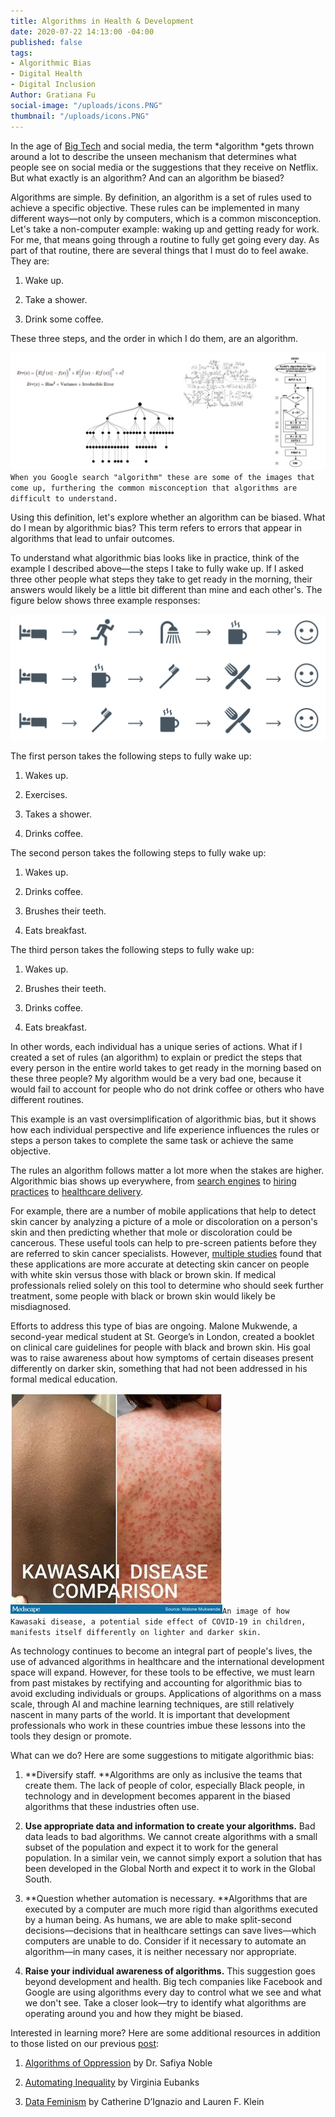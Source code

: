 ```yaml
---
title: Algorithms in Health & Development
date: 2020-07-22 14:13:00 -04:00
published: false
tags:
- Algorithmic Bias
- Digital Health
- Digital Inclusion
Author: Gratiana Fu
social-image: "/uploads/icons.PNG"
thumbnail: "/uploads/icons.PNG"
---
```


In the age of [Big Tech](https://en.wikipedia.org/wiki/Big_Tech) and social media, the term *algorithm *gets thrown around a lot to describe the unseen mechanism that determines what people see on social media or the suggestions that they receive on Netflix. But what exactly is an algorithm? And can an algorithm be biased?

<!--more-->

Algorithms are simple. By definition, an algorithm is a set of rules used to achieve a specific objective. These rules can be implemented in many different ways—not only by computers, which is a common misconception. Let's take a non-computer example: waking up and getting ready for work. For me, that means going through a routine to fully get going every day. As part of that routine, there are several things that I must do to feel awake. They are:

1. Wake up.

2. Take a shower.

3. Drink some coffee.

These three steps, and the order in which I do them, are an algorithm.

![algorithms.PNG](/uploads/algorithms.PNG)`When you Google search "algorithm" these are some of the images that come up, furthering the common misconception that algorithms are difficult to understand.`

Using this definition, let's explore whether an algorithm can be biased. What do I mean by algorithmic bias? This term refers to errors that appear in algorithms that lead to unfair outcomes.

To understand what algorithmic bias looks like in practice, think of the example I described above—the steps I take to fully wake up. If I asked three other people what steps they take to get ready in the morning, their answers would likely be a little bit different than mine and each other's. The figure below shows three example responses:

![icons.PNG](/uploads/icons.PNG)

The first person takes the following steps to fully wake up:

1. Wakes up.

2. Exercises.

3. Takes a shower.

4. Drinks coffee.

The second person takes the following steps to fully wake up:

1. Wakes up.

2. Drinks coffee.

3. Brushes their teeth.

4. Eats breakfast.

The third person takes the following steps to fully wake up:

1. Wakes up.

2. Brushes their teeth.

3. Drinks coffee.

4. Eats breakfast.

In other words, each individual has a unique series of actions. What if I created a set of rules (an algorithm) to explain or predict the steps that every person in the entire world takes to get ready in the morning based on these three people? My algorithm would be a very bad one, because it would fail to account for people who do not drink coffee or others who have different routines.

This example is an vast oversimplification of algorithmic bias, but it shows how each individual perspective and life experience influences the rules or steps a person takes to complete the same task or achieve the same objective.

The rules an algorithm follows matter a lot more when the stakes are higher. Algorithmic bias shows up everywhere, from [search engines](https://time.com/5318918/search-results-engine-google-bias-trusted-sources/) to [hiring practices](https://resources.workable.com/stories-and-insights/unconscious-bias-in-recruitment) to [healthcare delivery](https://news.uchicago.edu/story/health-care-prediction-algorithm-biased-against-black-patients-study-finds).

For example, there are a number of mobile applications that help to detect skin cancer by analyzing a picture of a mole or discoloration on a person's skin and then predicting whether that mole or discoloration could be cancerous. These useful tools can help to pre-screen patients before they are referred to skin cancer specialists. However, [multiple studies](https://www.theatlantic.com/health/archive/2018/08/machine-learning-dermatology-skin-color/567619/) found that these applications are more accurate at detecting skin cancer on people with white skin versus those with black or brown skin. If medical professionals relied solely on this tool to determine who should seek further treatment, some people with black or brown skin would likely be misdiagnosed.

Efforts to address this type of bias are ongoing. Malone Mukwende, a second-year medical student at St. George’s in London, created a booklet on clinical care guidelines for people with black and brown skin. His goal was to raise awareness about how symptoms of certain diseases present differently on darker skin, something that had not been addressed in his formal medical education.

![ou_200710_bame_handbook_kawasaki_disease_malone_mukwende_575x600.jpg](/uploads/ou_200710_bame_handbook_kawasaki_disease_malone_mukwende_575x600.jpg)`An image of how Kawasaki disease, a potential side effect of COVID-19 in children, manifests itself differently on lighter and darker skin.`

As technology continues to become an integral part of people's lives, the use of advanced algorithms in healthcare and the international development space will expand. However, for these tools to be effective, we must learn from past mistakes by rectifying and accounting for algorithmic bias to avoid excluding individuals or groups. Applications of algorithms on a mass scale, through AI and machine learning techniques, are still relatively nascent in many parts of the world. It is important that development professionals who work in these countries imbue these lessons into the tools they design or promote.

What can we do? Here are some suggestions to mitigate algorithmic bias:

1. **Diversify staff. **Algorithms are only as inclusive the teams that create them. The lack of people of color, especially Black people, in technology and in development becomes apparent in the biased algorithms that these industries often use.

2. **Use appropriate data and information to create your algorithms.** Bad data leads to bad algorithms. We cannot create algorithms with a small subset of the population and expect it to work for the general population. In a similar vein, we cannot simply export a solution that has been developed in the Global North and expect it to work in the Global South.

3. **Question whether automation is necessary. **Algorithms that are executed by a computer are much more rigid than algorithms executed by a human being. As humans, we are able to make split-second decisions—decisions that in healthcare settings can save lives—which computers are unable to do. Consider if it necessary to automate an algorithm—in many cases, it is neither necessary nor appropriate.

4. **Raise your individual awareness of algorithms.** This suggestion goes beyond development and health. Big tech companies like Facebook and Google are using algorithms every day to control what we see and what we don't see. Take a closer look—try to identify what algorithms are operating around you and how they might be biased.

Interested in learning more? Here are some additional resources in addition to those listed on our previous [post](https://dai-global-digital.com/understanding-algorithmic-bias.html):

1. [Algorithms of Oppression](https://nyupress.org/9781479837243/algorithms-of-oppression/) by Dr. Safiya Noble

2. [Automating Inequality](https://us.macmillan.com/books/9781250074317) by Virginia Eubanks

3. [Data Feminism](https://data-feminism.mitpress.mit.edu/) by Catherine D’Ignazio and Lauren F. Klein